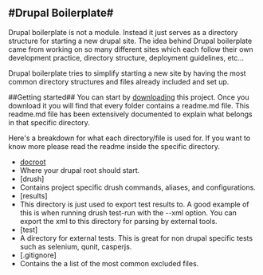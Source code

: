 #Drupal Boilerplate#
-

Drupal boilerplate is not a module. Instead it just serves as a directory structure for
starting a new drupal site. The idea behind Drupal boilerplate came from working on so many
different sites which each follow their own development practice, directory structure,
deployment guidelines, etc...

Drupal boilerplate tries to simplify starting a new site by having the most common
directory structures and files already included and set up.

##Getting started##
You can start by [downloading](https://github.com/Fidelix/drupal-boilerplate/archive/master.zip)
this project. Once you download it you will find that every folder contains a readme.md file.
This readme.md file has been extensively documented to explain what belongs
in that specific directory.

Here's a breakdown for what each directory/file is used for. If you want to know more please
read the readme inside the specific directory.

* [docroot](blob/master/docroot)
 * Where your drupal root should start.
* [drush]
 * Contains project specific drush commands, aliases, and configurations.
* [results]
 * This directory is just used to export test results to. A good example of this
   is when running drush test-run with the --xml option. You can export the xml
   to this directory for parsing by external tools.
* [test]
 * A directory for external tests. This is great for non drupal specific tests
 such as selenium, qunit, casperjs.
* [.gitignore]
 * Contains the a list of the most common excluded files.
